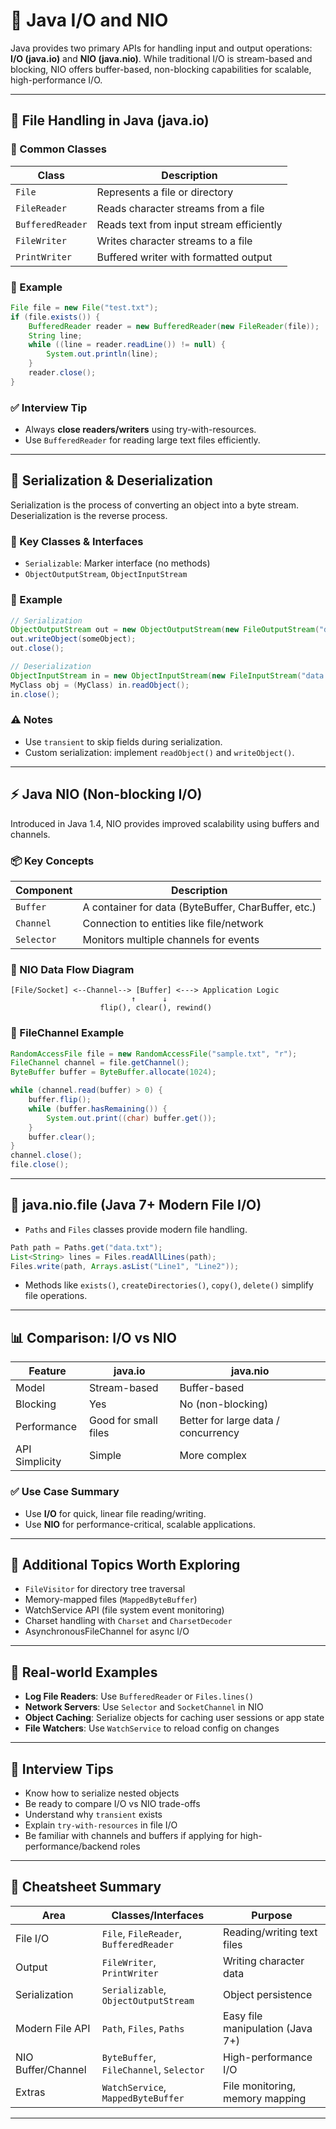 # 📂 Java I/O and NIO

Java provides two primary APIs for handling input and output operations: **I/O (java.io)** and **NIO (java.nio)**. While traditional I/O is stream-based and blocking, NIO offers buffer-based, non-blocking capabilities for scalable, high-performance I/O.

---

## 📄 File Handling in Java (java.io)

### 📁 Common Classes

| Class           | Description                             |
|----------------|-----------------------------------------|
| `File`         | Represents a file or directory           |
| `FileReader`   | Reads character streams from a file      |
| `BufferedReader` | Reads text from input stream efficiently |
| `FileWriter`   | Writes character streams to a file       |
| `PrintWriter`  | Buffered writer with formatted output    |

### 🧪 Example
```java
File file = new File("test.txt");
if (file.exists()) {
    BufferedReader reader = new BufferedReader(new FileReader(file));
    String line;
    while ((line = reader.readLine()) != null) {
        System.out.println(line);
    }
    reader.close();
}
```

### ✅ Interview Tip
- Always **close readers/writers** using try-with-resources.
- Use `BufferedReader` for reading large text files efficiently.

---

## 🧳 Serialization & Deserialization

Serialization is the process of converting an object into a byte stream. Deserialization is the reverse process.

### 🔐 Key Classes & Interfaces
- `Serializable`: Marker interface (no methods)
- `ObjectOutputStream`, `ObjectInputStream`

### 🧪 Example
```java
// Serialization
ObjectOutputStream out = new ObjectOutputStream(new FileOutputStream("data.ser"));
out.writeObject(someObject);
out.close();

// Deserialization
ObjectInputStream in = new ObjectInputStream(new FileInputStream("data.ser"));
MyClass obj = (MyClass) in.readObject();
in.close();
```

### ⚠️ Notes
- Use `transient` to skip fields during serialization.
- Custom serialization: implement `readObject()` and `writeObject()`.

---

## ⚡ Java NIO (Non-blocking I/O)

Introduced in Java 1.4, NIO provides improved scalability using buffers and channels.

### 📦 Key Concepts

| Component | Description                          |
|----------|--------------------------------------|
| `Buffer` | A container for data (ByteBuffer, CharBuffer, etc.) |
| `Channel`| Connection to entities like file/network |
| `Selector`| Monitors multiple channels for events |

### 🧭 NIO Data Flow Diagram
```text
[File/Socket] <--Channel--> [Buffer] <---> Application Logic
                           ↑      ↓
                    flip(), clear(), rewind()
```

### 🧪 FileChannel Example
```java
RandomAccessFile file = new RandomAccessFile("sample.txt", "r");
FileChannel channel = file.getChannel();
ByteBuffer buffer = ByteBuffer.allocate(1024);

while (channel.read(buffer) > 0) {
    buffer.flip();
    while (buffer.hasRemaining()) {
        System.out.print((char) buffer.get());
    }
    buffer.clear();
}
channel.close();
file.close();
```

---

## 🔄 java.nio.file (Java 7+ Modern File I/O)

- `Paths` and `Files` classes provide modern file handling.

```java
Path path = Paths.get("data.txt");
List<String> lines = Files.readAllLines(path);
Files.write(path, Arrays.asList("Line1", "Line2"));
```

- Methods like `exists()`, `createDirectories()`, `copy()`, `delete()` simplify file operations.

---

## 📊 Comparison: I/O vs NIO

| Feature         | java.io             | java.nio               |
|-----------------|---------------------|-------------------------|
| Model           | Stream-based        | Buffer-based            |
| Blocking        | Yes                 | No (non-blocking)       |
| Performance     | Good for small files| Better for large data / concurrency |
| API Simplicity  | Simple              | More complex            |

### ✅ Use Case Summary
- Use **I/O** for quick, linear file reading/writing.
- Use **NIO** for performance-critical, scalable applications.

---

## 🔐 Additional Topics Worth Exploring

- `FileVisitor` for directory tree traversal
- Memory-mapped files (`MappedByteBuffer`)
- WatchService API (file system event monitoring)
- Charset handling with `Charset` and `CharsetDecoder`
- AsynchronousFileChannel for async I/O

---

## 📘 Real-world Examples

- **Log File Readers**: Use `BufferedReader` or `Files.lines()`
- **Network Servers**: Use `Selector` and `SocketChannel` in NIO
- **Object Caching**: Serialize objects for caching user sessions or app state
- **File Watchers**: Use `WatchService` to reload config on changes

---

## 🧠 Interview Tips

- Know how to serialize nested objects
- Be ready to compare I/O vs NIO trade-offs
- Understand why `transient` exists
- Explain `try-with-resources` in file I/O
- Be familiar with channels and buffers if applying for high-performance/backend roles

---

## 🧾 Cheatsheet Summary

| Area             | Classes/Interfaces                  | Purpose                                   |
|------------------|--------------------------------------|-------------------------------------------|
| File I/O         | `File`, `FileReader`, `BufferedReader` | Reading/writing text files                |
| Output           | `FileWriter`, `PrintWriter`           | Writing character data                    |
| Serialization    | `Serializable`, `ObjectOutputStream`  | Object persistence                        |
| Modern File API  | `Path`, `Files`, `Paths`              | Easy file manipulation (Java 7+)          |
| NIO Buffer/Channel | `ByteBuffer`, `FileChannel`, `Selector` | High-performance I/O                      |
| Extras           | `WatchService`, `MappedByteBuffer`    | File monitoring, memory mapping           |

---

